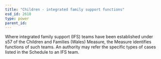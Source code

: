 ```yaml
---
title: "Children - integrated family support functions"
esd_id: 2610
type: power
parent_id:  
---
```


Where integrated family support (IFS) teams have been established under s57 of the Children and Families (Wales) Measure, the Measure identifies functions of such teams.  An authority may refer the specific types of cases listed in the Schedule to an IFS team.

